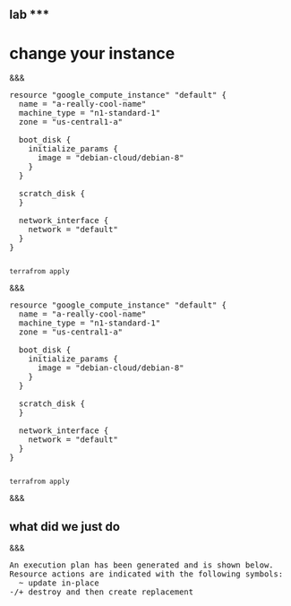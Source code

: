 <!-- .slide: data-background="#6401b5" -->
## lab ***
# change your instance
&&&
<pre>
resource "google_compute_instance" "default" {
  <span class="fragment highlight-current-green">name = "a-really-cool-name"</span>
  machine_type = "n1-standard-1"
  zone = "us-central1-a"

  boot_disk {
    initialize_params {
      image = "debian-cloud/debian-8"
    }
  }

  scratch_disk {
  }

  network_interface {
    network = "default"
  }
}
</pre>

<pre class='fragment' ><code data-trim data-noescape>
terrafrom apply
</pre></code>

&&&
<pre>
resource "google_compute_instance" "default" {
  name = "a-really-cool-name"
  <span class="fragment highlight-current-green">machine_type = "n1-standard-1"</span>
  zone = "us-central1-a"

  boot_disk {
    initialize_params {
      image = "debian-cloud/debian-8"
    }
  }

  scratch_disk {
  }

  network_interface {
    network = "default"
  }
}
</pre>

<pre class='fragment' ><code data-trim data-noescape>
terrafrom apply
</pre></code>

&&&
## what did we just do
&&&

<pre>
An execution plan has been generated and is shown below.
Resource actions are indicated with the following symbols:
<span class="fragment highlight-current-green">  ~ update in-place</span>
<span class="fragment highlight-current-green">-/+ destroy and then create replacement</span>
</pre>


